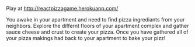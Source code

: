Play at http://reactpizzagame.herokuapp.com/


You awake in your apartment and need to find pizza ingrediants from your neighbors. Explore the differnt floors of your apartment complex and gather sauce cheese and crust to create your pizza. Once you have gathered all of your pizza makings had back to your apartment to bake your pizz!
